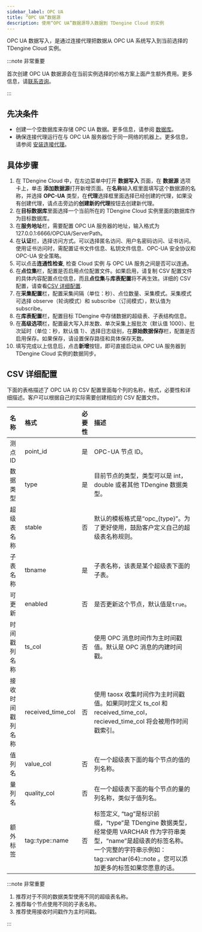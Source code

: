 ```yaml
---
sidebar_label: OPC UA
title: “OPC UA”数据源
description: 使用“OPC UA”数据源导入数据到 TDengine Cloud 的实例
---
```


OPC UA 数据写入，是通过连接代理把数据从 OPC UA 系统写入到当前选择的 TDengine Cloud 实例。

:::note 非常重要

首次创建 OPC UA 数据源会在当前实例选择的价格方案上面产生额外费用。更多信息，请[联系咨询](https://cloud.taosdata.com)。

:::

## 先决条件

- 创建一个空数据库来存储 OPC UA 数据。更多信息，请参阅 [数据库](../../../programming/model/#create-database)。
- 确保连接代理运行在与 OPC UA 服务器位于同一网络的机器上。更多信息，请参阅 [安装连接代理](../install-agent/)。

## 具体步骤

1. 在 TDengine Cloud 中，在左边菜单中打开 **数据写入** 页面，在 **数据源** 选项卡上，单击 **添加数据源**打开新增页面。在**名称**输入框里面填写这个数据源的名称，并选择 **OPC-UA** 类型，在**代理**选择框里面选择已经创建的代理，如果没有创建代理，请点击旁边的**创建新的代理**按钮去创建新代理。
2. 在**目标数据库**里面选择一个当前所在的 TDengine Cloud 实例里面的数据库作为目标数据库。
3. 在**服务地址**栏，需要配置 OPC UA 服务器的地址，输入格式为 127.0.0.1:6666/OPCUA/ServerPath。
4. 在**认证**栏，选择访问方式。可以选择匿名访问、用户名密码访问、证书访问。使用证书访问时，需配置证书文件信息、私钥文件信息、OPC-UA 安全协议和 OPC-UA 安全策略。
5. 可以点击**连通性检查**, 检查 Cloud 实例 与 OPC UA 服务之间是否可以连通。
6. 在**点位集**栏，配置是否启用点位配置文件。如果启用，请复制 CSV 配置文件的具体内容配置点位信息，而且**点位集**与**库表配置**将不再生效。详细的 CSV 配置，请查看[CSV 详细配置](#csv-详细配置).
7. 在**采集配置**栏，配置采集间隔（单位：秒）、点位数量、采集模式。采集模式可选择 observe（轮询模式）和 subscribe（订阅模式），默认值为 subscribe。
8. 在**库表配置**栏，配置目标 TDengine 中存储数据的超级表、子表结构信息。
9. 在**高级选项**栏，配置最大写入并发数、单次采集上报批次（默认值 1000）、批次延时（单位：秒，默认值 1）、选择日志级别，在**原始数据保存**栏，配置是否启用保存。如果保存，请设置保存路径和具体保存天数。
10. 填写完成以上信息后，点击**新增**按钮，即可直接启动从 OPC UA 服务器到 TDengine Cloud 实例的数据同步。

## CSV 详细配置

下面的表格描述了 OPC UA 的 CSV 配置里面每个列的名称，格式，必要性和详细描述。客户可以根据自己的实际需要创建相应的 CSV 配置文件。

| 名称             | 格式              | 必要性 | 描述                                                                                                                                                                                                    |
| :--------------- | :---------------- | :----: | :------------------------------------------------------------------------------------------------------------------------------------------------------------------------------------------------------ |
| 测点 ID          | point_id          |   是   | OPC-UA 节点 ID。                                                                                                                                                                                        |
| 数据类型         | type              |   是   | 目前节点的类型，类型可以是 int，double 或者其他 TDengine 数据类型。                                                                                                                                     |
| 超级表名称       | stable            |   否   | 默认的模板格式是“opc\_\{type}”。为了更好使用，鼓励客户定义自己的超级表名称规则。                                                                                                                        |
| 子表名称         | tbname            |   是   | 子表名称，该表是某个超级表下面的子表。                                                                                                                                                                  |
| 可更新           | enabled           |   否   | 是否更新这个节点，默认值是`true`。                                                                                                                                                                      |
| 时间戳列名称     | ts_col            |   否   | 使用 OPC 消息时间作为主时间戳值。默认是 OPC 消息的内建时间戳。                                                                                                                                          |
| 接收时间戳列名称 | received_time_col |   否   | 使用 taosx 收集时间作为主时间戳值。如果同时定义 ts_col 和 received_time_col，recieved_time_col 将会被用作时间戳索引。                                                                                   |
| 值列名           | value_col         |   否   | 在一个超级表下面的每个节点的值的列名称。                                                                                                                                                                |
| 量列名           | quality_col       |   否   | 在一个超级表下面的每个节点的量的列名称，类似于值列名。                                                                                                                                                  |
| 额外标签         | tag::type::name   |   否   | 标签定义, “tag”是标识前缀，“type”是 TDengine 数据类型，经常使用 VARCHAR 作为字符串类型，“name”是超级表的标签名称。一个完整的字符串示例如：tag::varchar(64)::note 。您可以添加更多的标签如果您愿意的话。 |

:::note 非常重要

1. 推荐对于不同的数据类型使用不同的超级表名称。
2. 推荐每个节点使用不同的子表名称。
3. 推荐使用接收时间戳作为主时间戳。

:::
